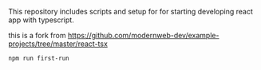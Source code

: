 This repository includes scripts and setup for for starting developing react app with typescript. 

this is a fork from https://github.com/modernweb-dev/example-projects/tree/master/react-tsx


```sh
npm run first-run
```
